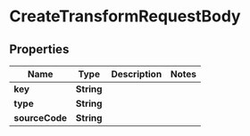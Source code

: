 

# CreateTransformRequestBody


## Properties

| Name | Type | Description | Notes |
|------------ | ------------- | ------------- | -------------|
|**key** | **String** |  |  |
|**type** | **String** |  |  |
|**sourceCode** | **String** |  |  |



